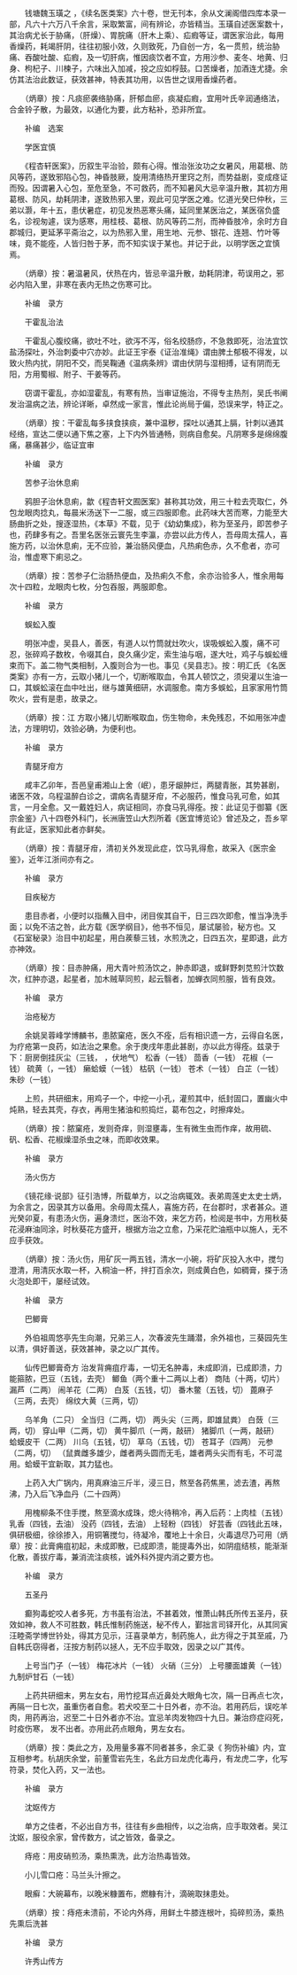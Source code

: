 <!-- { "loadSidebar": true } -->
　　钱塘魏玉璜之 ，《续名医类案》六十卷，世无刊本，余从文澜阁借四库本录一部，凡六十六万八千余言，采取繁富，间有辨论，亦皆精当。玉璜自述医案数十，其治病尤长于胁痛，（肝燥）、胃脘痛（肝木上乘）、疝瘕等证，谓医家治此，每用香燥药，耗竭肝阴，往往初服小效，久则致死，乃自创一方，名一贯煎，统治胁痛、吞酸吐酸、疝瘕，及一切肝病，惟因痰饮者不宜，方用沙参、麦冬、地黄、归身、枸杞子、川楝子，六味出入加减，投之应如桴鼓。口苦燥者，加酒连尤捷。余仿其法治此数证，获效甚神，特表其功用，以告世之误用香燥药者。

　　（炳章）按：凡痰瘀袭络胁痛，肝郁血瘀，痰凝疝瘕，宜用叶氏辛润通络法，合金铃子散，为最效，以通化为要，此方粘补，恐非所宜。

　　补编　选案

　　学医宜慎

　　《程杏轩医案》，历叙生平治验，颇有心得。惟治张汝功之女暑风，用葛根、防风等药，遂致邪陷心包，神昏肢厥，旋用清络热开里窍之剂，而势益剧，变成痉证而殁。因谓暑入心包，至危至急，不可救药，而不知暑风大忌辛温升散，其初方用葛根、防风，劫耗阴津，遂致热邪入里，观此可见学医之难。忆道光癸巳仲秋，三弟以灏，年十五，患伏暑症，初见发热恶寒头痛，延同里某医治之，某医宿负盛名，诊视匆遽，误为感寒，用桂枝、葛根、防风等药二剂，而神昏肢冷，余时方自郡城归，更延茅平斋治之，以为热邪入里，用生地、元参、银花、连翘、竹叶等味，竟不能痊，人皆归咎于茅，而不知实误于某也。并记于此，以明学医之宜慎焉。

　　（炳章）按：暑温暑风，伏热在内，皆忌辛温升散，劫耗阴津，苟误用之，邪必内陷入里，非寒在表内无热之伤寒可比。

　　补编　录方

　　干霍乱治法

　　干霍乱心腹绞痛，欲吐不吐，欲泻不泻，俗名绞肠痧，不急救即死，治法宜饮盐汤探吐，外治刺委中穴亦妙。此证王宇泰《证治准绳》谓由脾土郁极不得发，以致火热内扰，阴阳不交，而吴鞠通《温病条辨》谓由伏阴与湿相搏，证有阴而无阳，方用蜀椒、附子、干姜等药。

　　窃谓干霍乱，亦如湿霍乱，有寒有热，当审证施治，不得专主热剂，吴氏书阐发治温病之法，辨论详晰，卓然成一家言，惟此论尚局于偏，恐误来学，特正之。

　　（炳章）按：干霍乱每多挟食挟痰，兼中温秽，探吐以通其上膈，针刺以通其经络，宣达二便以通下焦之塞，上下内外皆通畅，则病自愈矣。凡阴寒多是绵绵腹痛，暴痛甚少，临证宜审

　　补编　录方

　　苦参子治休息痢

　　鸦胆子治休息痢，歙《程杏轩文囿医案》甚称其功效，用三十粒去壳取仁，外包龙眼肉捻丸，每晨米汤送下一二服，或三四服即愈。此药味大苦而寒，力能至大肠曲折之处，搜逐湿热，《本草》不载，见于《幼幼集成》，称为至圣丹，即苦参子也，药肆多有之。吾里名医张云寰先生李瀛，亦尝以此方传人，吾母周太孺人，喜施方药，以治休息痢，无不应验，兼治肠风便血，凡热痢色赤，久不愈者，亦可治，惟虚寒下痢忌之。

　　（炳章）按：苦参子仁治肠热便血，及热痢久不愈，余亦治验多人，惟余用每次十四粒，龙眼肉七枚，分包吞服，两服即愈。

　　补编　录方

　　蜈蚣入腹

　　明张冲虚，吴县人，善医，有道人以竹筒就灶吹火，误吸蜈蚣入腹，痛不可忍，张碎鸡子数枚，令啜其白，良久痛少定，索生油与咽，遂大吐，鸡子与蜈蚣缠束而下。盖二物气类相制，入腹则合为一也。事见《吴县志》。按：明汇氏 《名医类案》亦有一方，云取小猪儿一个，切断喉取血，令其人顿饮之，须臾灌以生油一口，其蜈蚣滚在血中吐出，继与雄黄细研，水调服愈。南方多蜈蚣，且家家用竹筒吹火，尝有是患，故录之。

　　（炳章）按：江 方取小猪儿切断喉取血，伤生物命，未免残忍，不如用张冲虚法，方理明切，效验必确，为便利也。

　　补编　录方

　　青腿牙疳方

　　咸丰乙卯年，吾邑皇甫湘山上舍（岷），患牙龈肿烂，两腿青胀，其势甚剧，诸医不效，乌程温醉白诊之，谓病名青腿牙疳，不必服药，惟食马乳可愈，如其言，一月全愈。又一戴姓妇人，病证相同，亦食马乳得痊。按：此证见于御纂《医宗金鉴》八十四卷外科门，长洲唐笠山大烈所着《医宜博览论》曾述及之，吾乡罕有此证，医家知此者亦鲜矣。

　　（炳章）按：青腿牙疳，清初关外发现此症，饮马乳得愈，故采入《医宗金鉴》，近年江浙间亦有之。

　　补编　录方

　　目疾秘方

　　患目赤者，小便时以指蘸入目中，闭目俟其自干，日三四次即愈，惟当净洗手面；以免不洁之咎，此方载《医学纲目》，他书不恒见，屡试屡验，秘方也。又《石室秘录》治目中初起星，用白蒺藜三钱，水煎洗之，日四五次，星即退，此方亦神效。

　　（炳章）按：目赤肿痛，用大青叶煎汤饮之，肿赤即退，或鲜野刺苋煎汁饮数次，红肿亦退，起星者，加木贼草同煎，起云翳者，加蝉衣同煎服，皆有良效。

　　补编　录方

　　治疮秘方

　　余姚吴蓉峰学博麟书，患脓窠疮，医久不痊，后有相识遗一方，云得自名医，为疗疮第一良药，如法治之果愈。余于庚戌年患此甚剧，亦以此方得痊。兹录于下：厨房倒挂灰尘（三钱， ，伏地气） 松香（一钱） 茴香（一钱） 花椒（一钱） 硫黄（，一钱） 癞蛤蟆（一钱） 枯矾（一钱） 苍术（一钱） 白芷（一钱） 朱砂（一钱）

　　上煎，共研细末，用鸡子一个，中挖一小孔，灌煎其中，纸封固口，置幽火中炖熟，轻去其壳，存衣，再用生猪油和煎捣烂，葛布包之，时擦痒处。

　　（炳章）按：脓窠疮，发则奇痒，则湿壅毒，生有微生虫而作痒，故用硫、矾、松香、花椒燥湿杀虫之味，而即收效果。

　　补编　录方

　　汤火伤方

　　《镜花缘·说部》征引浩博，所载单方，以之治病辄效。表弟周莲史太史士炳，为余言之，因录其方以备用。余母周太孺人，喜施方药，在台郡时，求者甚众。道光癸卯夏，有患汤火伤，遍身溃烂，医治不效，来乞方药，检阅是书中，方用秋葵花浸麻油同涂，时秋葵花方盛开，根据方治之立愈，乃采花贮油瓶中以施人，无不应手获效。

　　（炳章）按：汤火伤，用矿灰一两五钱，清水一小碗，将矿灰投入水中，搅匀澄清，用清灰水取一杯，入桐油一杯，拌打百余次，则成黄白色，如稠膏，搽于汤火泡处即干，屡经试效。

　　补编　录方

　　巴鲫膏

　　外伯祖周悠亭先生向潮，兄弟三人，次春波先生踊潜，余外祖也，三葵园先生以清，俱好善送，获效甚神，录之以广其传。

　　仙传巴鲫膏奇方 治发背痈疽疔毒，一切无名肿毒，未成即消，已成即溃，力能箍脓，巴豆（五钱，去壳） 鲫鱼（两个重十二两以上者） 商陆（十两，切片） 漏芦（二两） 闹羊花（二两） 白芨（五钱，切） 番木鳖（五钱，切） 蓖麻子（三两，去壳） 绵纹大黄（三两，切）

　　乌羊角（二只） 全当归（二两，切） 两头尖（三两，即雄鼠粪） 白蔹（三两，切） 穿山甲（二两，切） 黄牛脚爪（一两，敲研） 猪脚爪（一两，敲研） 蛤蟆皮干（二两） 川乌（五钱，切） 草乌（五钱，切） 苍耳子（四两） 元参（二两，切） （鼠粪雌多雄少，雌者两头圆而无毛，雄者两头尖而有毛，不可混用。蛤蟆干宜新取，其力猛也。

　　上药入大广锅内，用真麻油三斤半，浸三日，熬至各药焦黑，滤去渣，再熬沸，乃入后飞净血丹（二十四两）

　　用槐柳条不住手搅，熬至滴水成珠，熄火待稍冷，再入后药：上肉桂（五钱） 乳香（四钱，去油） 没药（四钱，去油） 上轻粉（四钱） 好芸香（四钱此五味，俱研极细，徐徐掺入，用铜箸搅匀，待凝冷，覆地上十余日，火毒退尽乃可用（炳章）按：此膏痈疽初起，未成即散，已成即溃，能提毒外出，如阴疽结核，能渐渐化散，善拔疔毒，兼消流注痰核，诚外科外提内消之要方也。

　　补编　录方

　　五圣丹

　　癫狗毒蛇咬人者多死，方书虽有治法，不甚着效，惟萧山韩氏所传五圣丹，获效如神，救人不可胜数，韩氏惟制药施送，秘不传人，鄞拙言司铎开化，从其同寅汪睦斋学博世钤处，得其方见示，汪喜录单方，制药施人，此方得之于其至戚，乃自韩氏窃得者，汪按方制药以拯人，无不应手取效，因录之以广其传。

　　上号当门子（一钱） 梅花冰片（一钱） 火硝（三分） 上号腰面雄黄（一钱） 九制炉甘石（一钱）

　　上药共研细末，男左女右，用竹挖耳点近鼻处大眼角七次，隔一日再点七次，再隔一日七次，虽重伤者自愈。若犬咬至二十日外者，亦不治。若用药后，误吃羊肉，用药再治，迟至二十日外者亦不治。宜忌羊肉发物四十九日。兼治痧症闷死，时疫伤寒， 发不出者。亦用此药点眼角，男左女右。

　　（炳章）按：类此之方，及用量多寡不同者甚多，余汇录《 狗伤补编》内，宜互相参考。杭胡庆余堂，前董雪岩先生，名此方曰龙虎化毒丹，有龙虎二字，化写符录，焚化入药，又一法也。

　　补编　录方

　　沈妪传方

　　单方之佳者，不必出自方书，往往有乡曲相传，以之治病，应手取效者。吴江沈妪，服役余家，曾传数方，试之皆效，备录之。

　　痔疮：用皮硝煎汤，乘热熏洗，此方治热毒皆效。

　　小儿雪口疮：马兰头汁擦之。

　　眼癣：大碗幕布，以晚米糠置布，燃糠有汁，滴碗取抹患处。

　　（炳章）按：痔疮未溃前，不论内外痔，用鲜土牛膝连根叶，捣碎煎汤，乘热先熏后洗甚

　　补编　录方

　　许秀山传方

